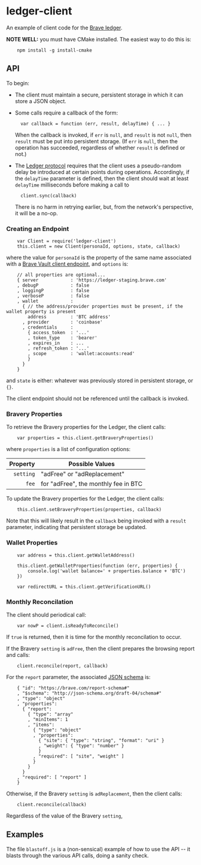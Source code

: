 # ledger-client
An example of client code for the [Brave ledger](https://github.com/brave/ledger).

**NOTE WELL:**
you must have CMake installed. The easiest way to do this is:

        npm install -g install-cmake

## API

To begin:

- The client must maintain a secure, persistent storage in which it can store a JSON object.

- Some calls require a callback of the form:

        var callback = function (err, result, delayTime) { ... }

    When the callback is invoked,
if `err` is `null`, and `result` is not `null`, then `result` must be put into persistent storage.
(If `err` is `null`,
then the operation has succeeded,
regardless of whether `result` is defined or not.)

- The [Ledger protocol](https://github.com/brave/ledger/tree/master/documentation/Ledger-Principles.md)
requires that the client uses a pseudo-random delay be introduced at certain points during operations.
Accordingly,
if the `delayTime` parameter is defined,
then the client should wait at least `delayTime` milliseconds before making a call to

        client.sync(callback)

    There is no harm in retrying earlier,
but,
from the network's perspective,
it will be a no-op.

### Creating an Endpoint

        var Client = require('ledger-client')
        this.client = new Client(personaId, options, state, callback)

where the value for `personaId` is the property of the same name associated with a
[Brave Vault client endpoint](https://github.com/brave/vault-client#vault-properties),
and `options` is:

        // all properties are optional...
        { server            : 'https://ledger-staging.brave.com'
        , debugP            : false
        , loggingP          : false
        , verboseP          : false
        , wallet            :
          { // the address/provider properties must be present, if the wallet property is present
            address         : 'BTC address'
          , provider        : 'coinbase'
          , credentials     :
            { access_token  : '...'
            , token_type    : 'bearer'
            , expires_in    : ...
            , refresh_token : '...'
            , scope         : 'wallet:accounts:read'
            }
          }
        }

and `state` is either: whatever was previously stored in persistent storage, or `{}`.

The  client endpoint should not be referenced until the callback is invoked.

### Bravery Properties
To retrieve the Bravery properties for the Ledger,
the client calls:

        var properties = this.client.getBraveryProperties()

where `properties` is a list of configuration options:

| Property    | Possible Values                      |
|------------:|--------------------------------------|
| `setting`   | "adFree" or "adReplacement"          |
| `fee`       | for "adFree", the monthly fee in BTC |

To update the Bravery properties for the Ledger,
the client calls:

        this.client.setBraveryProperties(properties, callback)

Note that this will likely result in the `callback` being invoked with a `result` parameter,
indicating that persistent storage be updated.

### Wallet Properties

        var address = this.client.getWalletAddress()

        this.client.getWalletProperties(function (err, properties) {
            console.log('wallet balance=' + properties.balance + 'BTC')
        })

        var redirectURL = this.client.getVerificationURL()

### Monthly Reconcilation
The client should periodical call:

        var nowP = client.isReadyToReconcile()

If `true` is returned,
then it is time for the monthly reconcilation to occur.

If the Bravery `setting` is `adFree`,
then the client prepares the browsing report and calls:

        client.reconcile(report, callback)

For the `report` parameter, the associated [JSON schema](http://json-schema.org/latest/json-schema-core.html) is:

        { "id": "https://brave.com/report-schema#"
        , "$schema": "http://json-schema.org/draft-04/schema#"
        , "type": "object"
        , "properties":
          { "report":
            { "type": "array"
            , "minItems": 1
            , "items":
              { "type": "object"
              , "properties":
                { "site": { "type": "string", "format": "uri" }
                , "weight": { "type": "number" }
                }
              , "required": [ "site", "weight" ]
              }
            }
          }
        , "required": [ "report" ]
        }


Otherwise, if the Bravery `setting` is `adReplacement`, then the client calls:

        client.reconcile(callback)

Regardless of the value of the Bravery `setting`,


## Examples
The file `blastoff.js` is a (non-sensical) example of how to use the API --
it blasts through the various API calls,
doing a sanity check.
